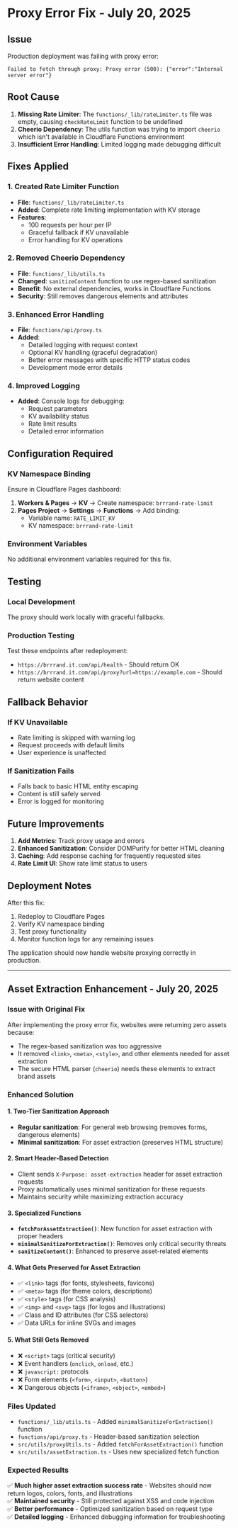 # Proxy Error Fix - July 20, 2025

## Issue
Production deployment was failing with proxy error:
```
Failed to fetch through proxy: Proxy error (500): {"error":"Internal server error"}
```

## Root Cause
1. **Missing Rate Limiter**: The `functions/_lib/rateLimiter.ts` file was empty, causing `checkRateLimit` function to be undefined
2. **Cheerio Dependency**: The utils function was trying to import `cheerio` which isn't available in Cloudflare Functions environment
3. **Insufficient Error Handling**: Limited logging made debugging difficult

## Fixes Applied

### 1. Created Rate Limiter Function
- **File**: `functions/_lib/rateLimiter.ts`
- **Added**: Complete rate limiting implementation with KV storage
- **Features**:
  - 100 requests per hour per IP
  - Graceful fallback if KV unavailable
  - Error handling for KV operations

### 2. Removed Cheerio Dependency
- **File**: `functions/_lib/utils.ts`
- **Changed**: `sanitizeContent` function to use regex-based sanitization
- **Benefit**: No external dependencies, works in Cloudflare Functions
- **Security**: Still removes dangerous elements and attributes

### 3. Enhanced Error Handling
- **File**: `functions/api/proxy.ts`
- **Added**:
  - Detailed logging with request context
  - Optional KV handling (graceful degradation)
  - Better error messages with specific HTTP status codes
  - Development mode error details

### 4. Improved Logging
- **Added**: Console logs for debugging:
  - Request parameters
  - KV availability status
  - Rate limit results
  - Detailed error information

## Configuration Required

### KV Namespace Binding
Ensure in Cloudflare Pages dashboard:
1. **Workers & Pages** → **KV** → Create namespace: `brrrand-rate-limit`
2. **Pages Project** → **Settings** → **Functions** → Add binding:
   - Variable name: `RATE_LIMIT_KV`
   - KV namespace: `brrrand-rate-limit`

### Environment Variables
No additional environment variables required for this fix.

## Testing

### Local Development
The proxy should work locally with graceful fallbacks.

### Production Testing
Test these endpoints after redeployment:
- `https://brrrand.it.com/api/health` - Should return OK
- `https://brrrand.it.com/api/proxy?url=https://example.com` - Should return website content

## Fallback Behavior

### If KV Unavailable
- Rate limiting is skipped with warning log
- Request proceeds with default limits
- User experience is unaffected

### If Sanitization Fails
- Falls back to basic HTML entity escaping
- Content is still safely served
- Error is logged for monitoring

## Future Improvements

1. **Add Metrics**: Track proxy usage and errors
2. **Enhanced Sanitization**: Consider DOMPurify for better HTML cleaning
3. **Caching**: Add response caching for frequently requested sites
4. **Rate Limit UI**: Show rate limit status to users

## Deployment Notes

After this fix:
1. Redeploy to Cloudflare Pages
2. Verify KV namespace binding
3. Test proxy functionality
4. Monitor function logs for any remaining issues

The application should now handle website proxying correctly in production.

---

## Asset Extraction Enhancement - July 20, 2025

### Issue with Original Fix
After implementing the proxy error fix, websites were returning zero assets because:
- The regex-based sanitization was too aggressive 
- It removed `<link>`, `<meta>`, `<style>`, and other elements needed for asset extraction
- The secure HTML parser (`cheerio`) needs these elements to extract brand assets

### Enhanced Solution

#### 1. **Two-Tier Sanitization Approach**
- **Regular sanitization**: For general web browsing (removes forms, dangerous elements)
- **Minimal sanitization**: For asset extraction (preserves HTML structure)

#### 2. **Smart Header-Based Detection**
- Client sends `X-Purpose: asset-extraction` header for asset extraction requests
- Proxy automatically uses minimal sanitization for these requests
- Maintains security while maximizing extraction accuracy

#### 3. **Specialized Functions**
- **`fetchForAssetExtraction()`**: New function for asset extraction with proper headers
- **`minimalSanitizeForExtraction()`**: Removes only critical security threats
- **`sanitizeContent()`**: Enhanced to preserve asset-related elements

#### 4. **What Gets Preserved for Asset Extraction**
- ✅ `<link>` tags (for fonts, stylesheets, favicons)
- ✅ `<meta>` tags (for theme colors, descriptions)
- ✅ `<style>` tags (for CSS analysis)
- ✅ `<img>` and `<svg>` tags (for logos and illustrations)
- ✅ Class and ID attributes (for CSS selectors)
- ✅ Data URLs for inline SVGs and images

#### 5. **What Still Gets Removed**
- ❌ `<script>` tags (critical security)
- ❌ Event handlers (`onclick`, `onload`, etc.)
- ❌ `javascript:` protocols
- ❌ Form elements (`<form>`, `<input>`, `<button>`)
- ❌ Dangerous objects (`<iframe>`, `<object>`, `<embed>`)

### Files Updated
- `functions/_lib/utils.ts` - Added `minimalSanitizeForExtraction()` function
- `functions/api/proxy.ts` - Header-based sanitization selection
- `src/utils/proxyUtils.ts` - Added `fetchForAssetExtraction()` function
- `src/utils/assetExtraction.ts` - Uses new specialized fetch function

### Expected Results
✅ **Much higher asset extraction success rate** - Websites should now return logos, colors, fonts, and illustrations  
✅ **Maintained security** - Still protected against XSS and code injection  
✅ **Better performance** - Optimized sanitization based on request type  
✅ **Detailed logging** - Enhanced debugging information for troubleshooting  
